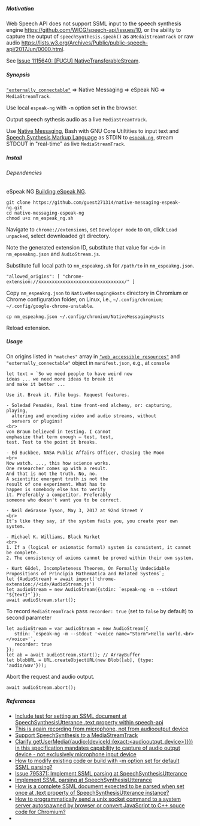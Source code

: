 <h5>Motivation</h5>

Web Speech API does not support SSML input to the speech synthesis engine https://github.com/WICG/speech-api/issues/10, or the ability to capture the output of `speechSynthesis.speak()` as a`MedaiStreamTrack` or raw audio https://lists.w3.org/Archives/Public/public-speech-api/2017Jun/0000.html.

See [Issue 1115640: [FUGU] NativeTransferableStream](https://bugs.chromium.org/p/chromium/issues/detail?id=1115640).

<h5>Synopsis</h5>

[`"externally_connectable"`](https://developer.chrome.com/docs/extensions/mv3/manifest/externally_connectable/) => Native Messaging => eSpeak NG => `MediaStreamTrack`.

Use local `espeak-ng` with `-m` option set in the browser. 

Output speech sythesis audio as a live `MediaStreamTrack`.

Use [Native Messaging](https://developer.chrome.com/extensions/nativeMessaging), Bash with GNU Core Utiltities to input text and [Speech Synthesis Markup Language](https://www.w3.org/TR/speech-synthesis11/) as STDIN to [`espeak-ng`](https://github.com/espeak-ng/espeak-ng), stream STDOUT in "real-time" as live `MediaStreamTrack`. 

<h5>Install<h5>

<h6>Dependencies</h6>

eSpeak NG [Building eSpeak NG](https://github.com/espeak-ng/espeak-ng/blob/master/docs/building.md#building-espeak-ng).
 

```
git clone https://github.com/guest271314/native-messaging-espeak-ng.git
cd native-messaging-espeak-ng
chmod u+x nm_espeak_ng.sh
 ```

Navigate to `chrome://extensions`, set `Developer mode` to on, click `Load unpacked`, select downloaded git directory.

Note the generated extension ID, substitute that value for `<id>` in `nm_epseakng.json` and `AudioStream.js`.

Substitute full local path to `nm_espeakng.sh` for `/path/to` in `nm_espeakng.json`.
  
```
"allowed_origins": [ "chrome-extension://xxxxxxxxxxxxxxxxxxxxxxxxxxxxxxxx/" ]
```

Copy `nm_espeakng.json` to `NativeMessagingHosts` directory in Chromium or Chrome configuration folder, on Linux, i.e., `~/.config/chromium`; `~/.config/google-chrome-unstable`.

`cp nm_espeakng.json ~/.config/chromium/NativeMessagingHosts`

Reload extension.

<h5>Usage</h5>

On origins listed in `"matches"` array in [`"web_accessible_resources"`](https://developer.chrome.com/docs/extensions/mv3/manifest/web_accessible_resources/) and `"externally_connectable"` object in `manifest.json`, e.g., at `console`

```
let text = `So we need people to have weird new
ideas ... we need more ideas to break it
and make it better ...

Use it. Break it. File bugs. Request features.

- Soledad Penadés, Real time front-end alchemy, or: capturing, playing,
  altering and encoding video and audio streams, without
  servers or plugins!
<br>  
von Braun believed in testing. I cannot
emphasize that term enough – test, test,
test. Test to the point it breaks.

- Ed Buckbee, NASA Public Affairs Officer, Chasing the Moon
<br>
Now watch. ..., this how science works.
One researcher comes up with a result.
And that is not the truth. No, no.
A scientific emergent truth is not the
result of one experiment. What has to
happen is somebody else has to verify
it. Preferably a competitor. Preferably
someone who doesn't want you to be correct.

- Neil deGrasse Tyson, May 3, 2017 at 92nd Street Y
<br>
It’s like they say, if the system fails you, you create your own system.

- Michael K. Williams, Black Market
<br>
1. If a (logical or axiomatic formal) system is consistent, it cannot be complete.
2. The consistency of axioms cannot be proved within their own system.

- Kurt Gödel, Incompleteness Theorem, On Formally Undecidable Propositions of Principia Mathematica and Related Systems`;
let {AudioStream} = await import('chrome-extension://<id>/AudioStream.js')
let audioStream = new AudioStream({stdin: `espeak-ng -m --stdout "${text}"`});
await audioStream.start();
```
  
To record `MediaStreamTrack` pass `recorder: true` (set to `false` by default) to second parameter
  
```
let audioStream = var audioStream = new AudioStream({
   stdin: `espeak-ng -m --stdout '<voice name="Storm">Hello world.<br></voice>'`, 
   recorder: true
});
let ab = await audioStream.start(); // ArrayBuffer
let blobURL = URL.createObjectURL(new Blob([ab], {type: 'audio/wav'}));
```
  
Abort the request and audio output.
  
```
await audioStream.abort();
```
  
<h5>References</h5>

- [Include test for setting an SSML document at SpeechSynthesisUtterance .text property within speech-api](https://github.com/web-platform-tests/wpt/issues/8712)
- [This is again recording from microphone, not from audiooutput device](https://github.com/guest271314/SpeechSynthesisRecorder/issues/14)
- [Support SpeechSynthesis *to* a MediaStreamTrack](https://github.com/WICG/speech-api/issues/69)
- [Clarify getUserMedia({audio:{deviceId:{exact:<audiooutput_device>}}}) in this specification mandates capability to capture of audio output device - not exclusively microphone input device](https://github.com/w3c/mediacapture-main/issues/650)
- [How to modify existing code or build with -m option set for default SSML parsing?](https://github.com/pettarin/espeakng.js-cdn/issues/1)
- [Issue 795371: Implement SSML parsing at SpeechSynthesisUtterance](https://bugs.chromium.org/p/chromium/issues/detail?id=795371)
- [Implement SSML parsing at SpeechSynthesisUtterance](https://bugzilla.mozilla.org/show_bug.cgi?id=1425523)
- [How is a complete SSML document expected to be parsed when set once at .text property of SpeechSynthesisUtterance instance?](https://github.com/WICG/speech-api/issues/10)
- [How to programmatically send a unix socket command to a system server autospawned by browser or convert JavaScript to C++ souce code for Chromium?](https://stackoverflow.com/questions/48219981/how-to-programmatically-send-a-unix-socket-command-to-a-system-server-autospawne)
- [<script type="shell"> to execute arbitrary shell commands, and import stdout or result written to local file as a JavaScript module](https://github.com/whatwg/html/issues/3443)
- [Add execute() to FileSystemDirectoryHandle](https://github.com/WICG/native-file-system/issues/97)
- [Issue 795371: Implement SSML parsing at SpeechSynthesisUtterance](https://bugs.chromium.org/p/chromium/issues/detail?id=795371)
- [Implement SSML parsing at SpeechSynthesisUtterance](https://bugzilla.mozilla.org/show_bug.cgi?id=1425523)
- [How is a complete SSML document expected to be parsed when set once at .text property of SpeechSynthesisUtterance instance?](https://github.com/WICG/speech-api/issues/10)
- [How to programmatically send a unix socket command to a system server autospawned by browser or convert JavaScript to C++ souce code for Chromium?](https://stackoverflow.com/questions/48219981/how-to-programmatically-send-a-unix-socket-command-to-a-system-server-autospawne)
- [<script type="shell"> to execute arbitrary shell commands, and import stdout or result written to local file as a JavaScript module](https://github.com/whatwg/html/issues/3443)
- [Add execute() to FileSystemDirectoryHandle](https://github.com/WICG/native-file-system/issues/97)
- [SpeechSynthesis *to* a MediaStreamTrack or: How to execute arbitrary shell commands using inotify-tools and DevTools Snippets](https://gist.github.com/guest271314/59406ad47a622d19b26f8a8c1e1bdfd5)
